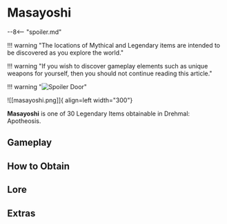 # Masayoshi

--8<-- "spoiler.md"

!!! warning "The locations of Mythical and Legendary items are intended to be discovered as you explore the world."

!!! warning "If you wish to discover gameplay elements such as unique weapons for yourself, then you should not continue reading this article."

!!! warning "![Spoiler Door](/assets/img/spoiler_door.png)"

![[masayoshi.png]]{ align=left width="300"}

**Masayoshi** is one of 30 Legendary Items obtainable in Drehmal: Apotheosis.

## Gameplay

## How to Obtain

## Lore

## Extras